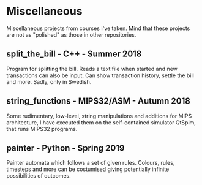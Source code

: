# Miscellaneous
Miscellaneous projects from courses I've taken. Mind that these projects are not as "polished" as those in other repositories. 

## split_the_bill - C++ - Summer 2018

Program for splitting the bill. Reads a text file when started and new transactions can also be input. Can show transaction history, settle the bill and more. Sadly, only in Swedish.

## string_functions - MIPS32/ASM - Autumn 2018

Some rudimentary, low-level, string manipulations and additions for MIPS architecture, I have executed them on the self-contained simulator QtSpim, that runs MIPS32 programs.

## painter - Python - Spring 2019

Painter automata which follows a set of given rules. Colours, rules, timesteps and more can be costumised giving potentially infinite possibilities of outcomes.
